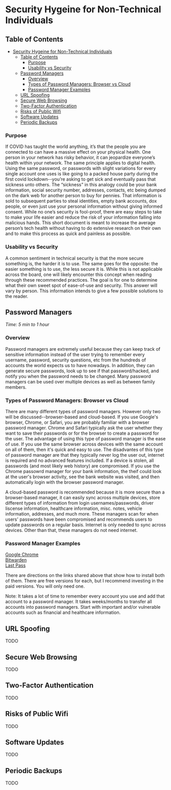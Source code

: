 # Security Hygeine for Non-Technical Individuals

## Table of Contents
- [Security Hygeine for Non-Technical Individuals](#security-hygeine-for-non-technical-individuals)
  - [Table of Contents](#table-of-contents)
    - [Purpose](#purpose)
    - [Usability vs Security](#usability-vs-security)
  - [Password Managers](#password-managers)
    - [Overview](#overview)
    - [Types of Password Managers: Browser vs Cloud](#types-of-password-managers-browser-vs-cloud)
    - [Password Manager Examples](#password-manager-examples)
  - [URL Spoofing](#url-spoofing)
  - [Secure Web Browsing](#secure-web-browsing)
  - [Two-Factor Authentication](#two-factor-authentication)
  - [Risks of Public Wifi](#risks-of-public-wifi)
  - [Software Updates](#software-updates)
  - [Periodic Backups](#periodic-backups)

### Purpose

If COVID has taught the world anything, it’s that the people you are connected to can have a massive effect on your physical health. One person in your network has risky behavior, it can jeopardize everyone’s health within your network.  The same principle applies to digital health. Using the same password, or passwords with slight variations for every single account one uses is like going to a packed house party during the first covid lockdown--you’re asking to get sick and eventually pass that sickness unto others. The “sickness” in this analogy could be your bank information, social security number, addresses, contacts, etc being dumped on the dark web for another person to buy for pennies. That information is sold to subsequent parties to steal identities, empty bank accounts, dox people, or even just use your personal information without giving informed consent. While no one’s security is fool-proof, there are easy steps to take to make your life easier and reduce the risk of your information falling into malicious hands. This short document is meant to increase the average person’s tech health without having to do extensive research on their own and to make this process as quick and painless as possible.

### Usability vs Security
A common sentiment in technical security is that the more secure something is, the harder it is to use. The same goes for the opposite: the easier something is to use, the less secure it is. While this is not applicable across the board, one will likely encounter this concept when reading through these recommended practices. The goal is for one to determine what their own sweet spot of ease-of-use and security. This answer will vary by person. This information intends to give a few possible solutions to the reader. 

## Password Managers
*Time: 5 min to 1 hour* 
### Overview

Password managers are extremely useful because they can keep track of sensitive information instead of the user trying to remember every username, password, security questions, etc from the hundreds of accounts the world expects us to have nowadays. In addition, they can generate secure passwords, look up to see if that password/hacked, and notify you when the password needs to be changed. Many password managers can be used over multiple devices as well as between family members.

### Types of Password Managers: Browser vs Cloud
There are many different types of password managers. However only two will be discussed--browser-based and cloud-based. If you use Google's browser, Chrome, or Safari, you are probably familiar with a browser password manager. Chrome and Safari typically ask the user whether they want to save their passwords or for the browser to create a password for the user. The advantage of using this type of password manager is the ease of use. If you use the same browser across devices with the same account on all of them, then it's quick and easy to use. The disadvantes of this type of password manager are that they typically never log the user out, internet is required and no advanced features included. If a device is stolen, all passwords (and most likely web history) are compromised. If you use the Chrome passowrd manager for your bank information, the theif could look at the user's browser activity, see the bank website was visited, and then automatically login with the browser password manager.

A cloud-based password is recommended because it is more secure than a browser-based manager, it can easily sync across multiple devices, store different types of information from login usernames/passwords, driver liscense information, healthcare information, misc. notes, vehicle information, addresses, and much more. These managers scan for when users' passwords have been compromised and recommends users to update passwords on a regular basis. Internet is only needed to sync across devices. Other than that, these managers do not need internet. 

### Password Manager Examples
[Google Chrome](https://passwords.google.com)\
[Bitwarden](https://bitwarden.com/pricing) \
[Last Pass](https://www.lastpass.com/pricing)

There are directions on the links shared above that show how to install both of them. There are free versions for each, but I recommend investing in the paid versions. You will only need one.

Note: It takes a lot of time to remember every account you use and add that account to a password manager. It takes weeks/months to transfer all accounts into password managers. Start with important and/or vulnerable accounts such as financial and healthcare information.

## URL Spoofing
TODO

## Secure Web Browsing
TODO

## Two-Factor Authentication
TODO

## Risks of Public Wifi
TODO

## Software Updates
TODO

## Periodic Backups
TODO

